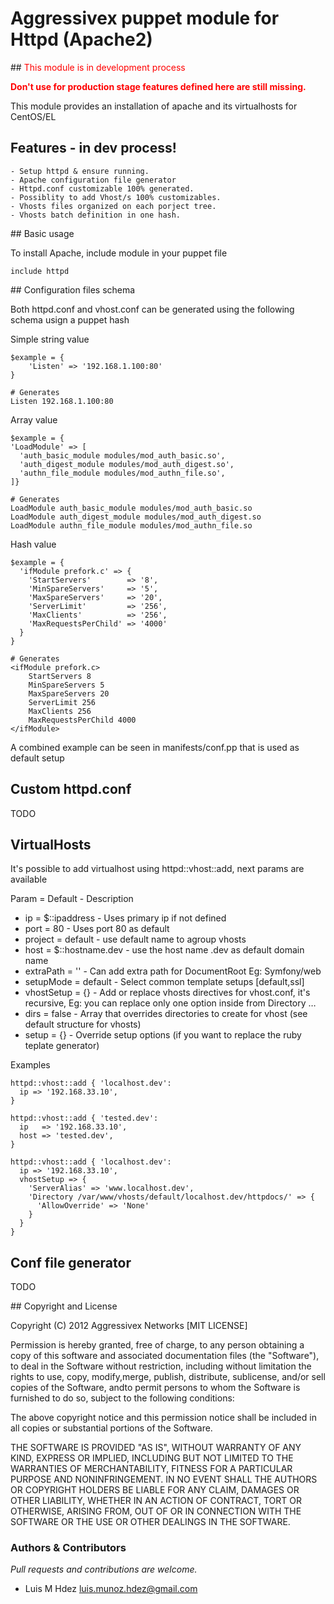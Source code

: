 # Aggressivex puppet module for Httpd (Apache2)

## <span style="color:red">This module is in development process </span>

<span style="color:red">**Don't use for production stage features defined here 
are still missing.**</span>

This module provides an installation of apache and its virtualhosts for CentOS/EL

## Features - in dev process!
    
    - Setup httpd & ensure running.
    - Apache configuration file generator
    - Httpd.conf customizable 100% generated.
    - Possiblity to add Vhost/s 100% customizables.
    - Vhosts files organized on each porject tree.
    - Vhosts batch definition in one hash.

## Basic usage

To install Apache, include module in your puppet file

    include httpd

## Configuration files schema

Both httpd.conf and vhost.conf can be generated using the following schema usign
a puppet hash

Simple string value

    $example = {
        'Listen' => '192.168.1.100:80'
    }

    # Generates
    Listen 192.168.1.100:80

Array value

    $example = {
    'LoadModule' => [
      'auth_basic_module modules/mod_auth_basic.so',
      'auth_digest_module modules/mod_auth_digest.so',
      'authn_file_module modules/mod_authn_file.so',
    ]}

    # Generates
    LoadModule auth_basic_module modules/mod_auth_basic.so
    LoadModule auth_digest_module modules/mod_auth_digest.so
    LoadModule authn_file_module modules/mod_authn_file.so

Hash value

    $example = {
      'ifModule prefork.c' => {
        'StartServers'        => '8',
        'MinSpareServers'     => '5',
        'MaxSpareServers'     => '20',
        'ServerLimit'         => '256',
        'MaxClients'          => '256',
        'MaxRequestsPerChild' => '4000'
      }
    }

    # Generates
    <ifModule prefork.c>
        StartServers 8
        MinSpareServers 5
        MaxSpareServers 20
        ServerLimit 256
        MaxClients 256
        MaxRequestsPerChild 4000
    </ifModule>

A combined example can be seen in manifests/conf.pp that is used as default setup

## Custom httpd.conf
TODO

## VirtualHosts

It's possible to add virtualhost using httpd::vhost::add, next params are
available

Param = Default - Description

- ip         = $::ipaddress - Uses primary ip if not defined
- port       = 80 - Uses port 80 as default
- project    = default - use default name to agroup vhosts
- host       = $::hostname.dev - use the host name .dev as default domain name
- extraPath  = '' - Can add extra path for DocumentRoot Eg: Symfony/web
- setupMode  = default - Select common template setups [default,ssl]
- vhostSetup = {} - Add or replace vhosts directives for vhost.conf, it's 
recursive, Eg: you can replace only one option inside from Directory …
- dirs       = false - Array that overrides directories to create for vhost (see
    default structure for vhosts)
- setup      = {} - Override setup options (if you want to replace the
    ruby teplate generator)

Examples

    httpd::vhost::add { 'localhost.dev':
      ip => '192.168.33.10',
    }

    httpd::vhost::add { 'tested.dev':
      ip   => '192.168.33.10',
      host => 'tested.dev',
    }

    httpd::vhost::add { 'localhost.dev':
      ip => '192.168.33.10',
      vhostSetup => {
        'ServerAlias' => 'www.localhost.dev',
        'Directory /var/www/vhosts/default/localhost.dev/httpdocs/' => {
          'AllowOverride' => 'None'
        }
      }
    }

## Conf file generator
TODO

## Copyright and License

Copyright (C) 2012 Aggressivex Networks [MIT LICENSE]

Permission is hereby granted, free of charge, to any person obtaining a copy of 
this software and associated documentation files (the "Software"), to deal in 
the Software without restriction, including without limitation the rights to 
use, copy, modify,merge, publish, distribute, sublicense, and/or sell copies of 
the Software, andto permit persons to whom the Software is furnished to do so, 
subject to the following conditions:

The above copyright notice and this permission notice shall be included in all 
copies or substantial portions of the Software.

THE SOFTWARE IS PROVIDED "AS IS", WITHOUT WARRANTY OF ANY KIND, EXPRESS OR 
IMPLIED, INCLUDING BUT NOT LIMITED TO THE WARRANTIES OF MERCHANTABILITY, FITNESS
FOR A PARTICULAR PURPOSE AND NONINFRINGEMENT. IN NO EVENT SHALL THE AUTHORS OR 
COPYRIGHT HOLDERS BE LIABLE FOR ANY CLAIM, DAMAGES OR OTHER LIABILITY, WHETHER 
IN AN ACTION OF CONTRACT, TORT OR OTHERWISE, ARISING FROM, OUT OF OR IN 
CONNECTION WITH THE SOFTWARE OR THE USE OR OTHER DEALINGS IN THE SOFTWARE.

### Authors & Contributors

*Pull requests and contributions are welcome.*

- Luis M Hdez <luis.munoz.hdez@gmail.com>

